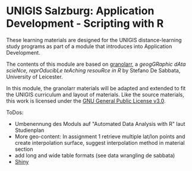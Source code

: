 # UNIGIS Salzburg: Application Development - Scripting with R

These learning materials are designed for the UNIGIS distance-learning study programs as part of a module that introduces into Application Development. 

The contents of this module are based on [granolarr](https://sdesabbata.github.io/granolarr/), a *geogGRaphic dAta scieNce, reprOducibLe teAching resouRce in R* by Stefano De Sabbata, University of Leicester. 

In this module, the granolarr materials will be adapted and extended to fit the UNIGIS curriculum and layout of materials. Like the source materials, this work is licensed under the [GNU General Public License v3.0](https://www.gnu.org/licenses/gpl-3.0.html).


ToDos:

* Umbenennung des Moduls auf "Automated Data Analysis with R" laut Studienplan
* More geo-content: In assignment 1 retrieve multiple lat/lon points and create interpolation surface, suggest interpolation method in material section
* add long and wide table formats (see data wrangling de sabbata)
* [Shiny](https://shiny.rstudio.com/)
